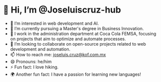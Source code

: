 # 👋 Hi, I’m @Joseluiscruz-hub
- 👀 I’m interested in web development and AI.
- 🌱 I’m currently pursuing a Master's degree in Business Innovation.
- 💼 I work in the administration department at Coca Cola FEMSA, focusing on projects that aim to optimize and automate processes.
- 💞️ I’m looking to collaborate on open-source projects related to web development and automation.
- 📫 How to reach me: joseluis.cruz@kof.com.mx
- 😄 Pronouns: he/him
- ⚡ Fun fact: I love hiking.
- 🌍 Another fun fact: I have a passion for learning new languages!
